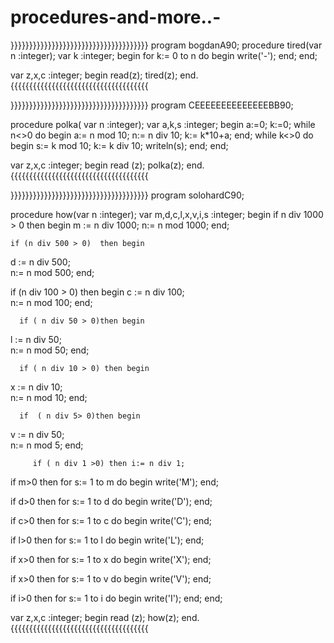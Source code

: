 # procedures-and-more..-

}}}}}}}}}}}}}}}}}}}}}}}}}}}}}}}}}}}}}
program bogdanA90;
procedure tired(var n :integer);
var k :integer;
begin
for k:= 0 to n do
begin
  write('-');
end;
end;

var z,x,c :integer;
begin
read(z);
tired(z);
end.
{{{{{{{{{{{{{{{{{{{{{{{{{{{{{{{{{{{{{


}}}}}}}}}}}}}}}}}}}}}}}}}}}}}}}}}}}}}
program CEEEEEEEEEEEEEEBB90;

procedure polka( var n :integer);
var a,k,s :integer;
begin
a:=0;
k:=0;
while n<>0 do
begin
a:= n mod 10;
n:= n div 10;
k:= k*10+a;
end;
while k<>0 do
begin
s:= k mod 10;
k:= k div 10;
writeln(s);
end;
end;


var z,x,c :integer;
begin
read (z);
polka(z);
end.
{{{{{{{{{{{{{{{{{{{{{{{{{{{{{{{{{{{{{



}}}}}}}}}}}}}}}}}}}}}}}}}}}}}}}}}}}}}
program solohardC90;
 
 procedure how(var n :integer);
 var m,d,c,l,x,v,i,s :integer;
 begin
 if n div 1000 > 0 then begin
 m := n div 1000;
 n:= n mod 1000;
 end;
 
    if (n div 500 > 0)  then begin
d := n div 500;  
n:= n mod 500;
end;

  if (n div 100 > 0) then begin
c := n div 100;  
n:= n mod 100;
end;


      if ( n div 50 > 0)then begin
l := n div 50;  
n:= n mod 50;
end;

      if ( n div 10 > 0) then begin
x := n div 10;  
n:= n mod 10;
end;
      
      if  ( n div 5> 0)then begin
v := n div 50;  
n:= n mod 5;
end;

         if ( n div 1 >0) then i:= n div 1;
if m>0 then
  for s:= 1 to m do 
  begin
  write('M');
  end;
  
 if d>0 then 
  for s:= 1 to d do 
  begin
  write('D');
  end;
  
   if c>0 then 
  for s:= 1 to c do 
  begin
  write('C');
  end;
  
  if l>0 then
  for s:= 1 to l do 
  begin
  write('L');
  end;
  
  if x>0 then
  for s:= 1 to x do 
  begin
  write('X');
  end;
  
  if x>0 then
  for s:= 1 to v do 
  begin
  write('V');
  end;

  
   if i>0 then 
  for s:= 1 to i do 
  begin
  write('I');
  end;
  end;
  
 var z,x,c :integer;
 begin
 read (z);
 how(z);
 end.
 {{{{{{{{{{{{{{{{{{{{{{{{{{{{{{{{{{{{{
  
